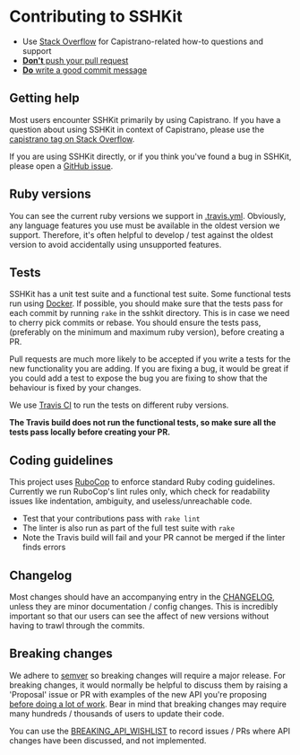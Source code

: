 # Contributing to SSHKit

 * Use [Stack Overflow][so] for Capistrano-related how-to questions and support
 * [**Don't** push your pull request](http://www.igvita.com/2011/12/19/dont-push-your-pull-requests/)
 * [**Do** write a good commit message](http://365git.tumblr.com/post/3308646748/writing-git-commit-messages)


## Getting help

Most users encounter SSHKit primarily by using Capistrano. If you have a question about using
SSHKit in context of Capistrano, please use the [capistrano tag on Stack Overflow][so].

If you are using SSHKit directly, or if you think you've found a bug in SSHKit, please open a
[GitHub issue](https://github.com/capistrano/sshkit/issues).

[so]: http://stackoverflow.com/questions/tagged/capistrano

## Ruby versions

You can see the current ruby versions we support in [.travis.yml](.travis.yml).
Obviously, any language features you use must be available in the oldest version we support.
Therefore, it's often helpful to develop / test against the oldest version to avoid accidentally
using unsupported features.

## Tests

SSHKit has a unit test suite and a functional test suite. Some functional tests run using
[Docker](https://docs.docker.com/get-docker/). If possible, you should make sure that the
tests pass for each commit by running `rake` in the sshkit directory. This is in case we
need to cherry pick commits or rebase. You should ensure the tests pass, (preferably on
the minimum and maximum ruby version), before creating a PR.

Pull requests are much more likely to be accepted if you write a tests for the new functionality
you are adding. If you are fixing a bug, it would be great if you could add a test to
expose the bug you are fixing to show that the behaviour is fixed by your changes.

We use [Travis CI](https://travis-ci.org/capistrano/sshkit) to run the tests on different
ruby versions.

**The Travis build does not run the functional tests,
so make sure all the tests pass locally before creating your PR.**

## Coding guidelines

This project uses [RuboCop](https://github.com/bbatsov/rubocop) to enforce standard Ruby coding
guidelines. Currently we run RuboCop's lint rules only, which check for readability issues
like indentation, ambiguity, and useless/unreachable code.

* Test that your contributions pass with `rake lint`
* The linter is also run as part of the full test suite with `rake`
* Note the Travis build will fail and your PR cannot be merged if the linter finds errors

## Changelog

Most changes should have an accompanying entry in the [CHANGELOG](CHANGELOG.md), unless they
are minor documentation / config changes. This is incredibly important so that our users can
see the affect of new versions without having to trawl through the commits.

## Breaking changes

We adhere to [semver](http://semver.org/) so breaking changes will require a major release.
For breaking changes, it would normally be helpful to discuss them by raising a 'Proposal' issue
or PR with examples of the new API you're proposing
[before doing a lot of work](https://www.igvita.com/2011/12/19/dont-push-your-pull-requests/).
Bear in mind that breaking changes may require many hundreds / thousands of users to update their
code.

You can use the [BREAKING_API_WISHLIST](BREAKING_API_WISHLIST.md) to record issues / PRs where
API changes have been discussed, and not implemented.
